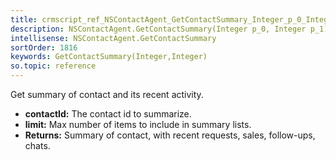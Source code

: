 ```yaml
---
title: crmscript_ref_NSContactAgent_GetContactSummary_Integer_p_0_Integer_p_1
description: NSContactAgent.GetContactSummary(Integer p_0, Integer p_1)
intellisense: NSContactAgent.GetContactSummary
sortOrder: 1816
keywords: GetContactSummary(Integer,Integer)
so.topic: reference
---
```



Get summary of contact and its recent activity.



* **contactId:** The contact id to summarize.
* **limit:** Max number of items to include in summary lists.
* **Returns:** Summary of contact, with recent requests, sales, follow-ups, chats.


